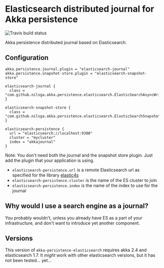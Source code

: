 # Elasticsearch distributed journal for Akka persistence

 ![Travis build status](https://travis-ci.org/nilsga/akka-persistence-elasticsearch.svg?branch=master)

Akka persistence distributed journal based on Elasticsearch.

## Configuration

```
akka.persistence.journal.plugin = "elasticsearch-journal"
akka.persistence.snapshot-store.plugin = "elasticsearch-snapshot-store"

elasticsearch-journal {
  class = "com.github.nilsga.akka.persistence.elasticsearch.ElasticSearchAsyncWriteJournal"
}

elasticsearch-snapshot-store {
  class = "com.github.nilsga.akka.persistence.elasticsearch.ElasticSearchSnapshotStore"
}

elasticsearch-persistence {
  url = "elasticsearch://localhost:9300"
  cluster = "mycluster"
  index = "akkajournal"
}
```

Note: You don't need both the journal and the snapshot store plugin. Just add the plugin that your application is using.

* `elasticsearch-persistence.url` is a remote Elasticsearch url as specified for the library [elastic4s](https://github.com/sksamuel/elastic4s#client)
* `elasticsearch-persistence.cluster` is the name of the ES cluster to join
* `elasticsearch-persistence.index` is the name of the index to use for the journal

## Why would I use a search engine as a journal?

You probably wouldn't, unless you already have ES as a part of your infrastructure, and don't want to introduce yet another component.

## Versions

This version of `akka-persistence-elasticsearch` requires akka 2.4 and elasticsearch 1.7. It _might_ work with other elasticsearch versions, but it has not been tested... yet...
